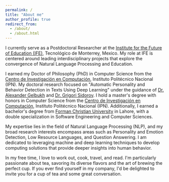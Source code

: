 ```yaml
---
permalink: /
title: "About me"
author_profile: true
redirect_from: 
  - /about/
  - /about.html
---
```



I currently serve as a Postdoctoral Researcher at the [Institute for the Future of Education (IFE)](https://tec.mx/en/ife), Tecnológico de Monterrey, Mexico. My role at IFE is centered around leading interdisciplinary projects that explore the convergence of Natural Language Processing and Education.

I earned my Doctor of Philosophy (PhD) in Computer Science from the [Centro de Investigación en Computación](http://www.cic.ipn.mx/index.php/es/), Instituto Politécnico Nacional (IPN). My doctoral research focused on "Automatic Personality and Behavior Detection in Texts Using Deep Learning" under the guidance of [Dr. Alexander Gelbukh](https://www.gelbukh.com/) and [Dr. Grigori Sidorov](http://www.cic.ipn.mx/~sidorov/). I hold a master's degree with honors in Computer Science from the [Centro de Investigación en Computación](http://www.cic.ipn.mx/index.php/es/), Instituto Politécnico Nacional (IPN). Additionally, I earned a bachelor's degree from [Forman Christian University](https://www.fccollege.edu.pk/) in Lahore, with a double specialization in Software Engineering and Computer Sciences.

My expertise lies in the field of Natural Language Processing (NLP), and my broad research interests encompass areas such as Personality and Emotion Detection, Low Resource Languages, and Question Answering. I am dedicated to leveraging machine and deep learning techniques to develop computing solutions that provide deeper insights into human behavior.

In my free time, I love to work out, cook, travel, and read. I'm particularly passionate about tea, savoring its diverse flavors and the art of brewing the perfect cup. If you ever find yourself in my company, I'd be delighted to invite you for a cup of tea and some great conversation.

